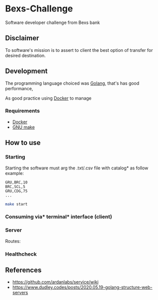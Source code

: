 # Bexs-Challenge

Software developer challenge from Bexs bank

## Disclaimer

To software's mission is to assert to client the best option of transfer for desired destination.

## Development

The programming language choiced was [Golang](https://golang.org/), that's has good performance, 
<!-- scalabity. E o author está desenvolvendo novas habilidades com ela. -->
As good practice using [Docker](https://docs.docker.com/) to manage 
<!-- blablabla -->
<!-- TODO Se a lista for maior que quantas linhas irá estourar a memória e melhor usar um redis? -->
<!-- TODO code climate -->

### Requirements

- [Docker](https://docs.docker.com/)
- [GNU make](https://www.gnu.org/software/make/)

## How to use

### Starting

Starting the software must arg the .txt/.csv file with catalog* as follow example:

```csv
GRU,BRC,10
BRC,SCL,5
GRU,CDG,75
...
```

```bash
make start
```

### Consuming via* terminal* interface (client)

<!-- TODO decrever como usar via terminal -->

### Server

<!-- TODO decrever como usar via api -->
<!-- TODO add postman collection -->

Routes:

### Healthcheck

<!-- TODO liveness readness as k8s pattern (olhar hotel-worker)-->

## References

- https://github.com/ardanlabs/service/wiki
- https://www.dudley.codes/posts/2020.05.19-golang-structure-web-servers

<!-- 
├── app/                    # entry point newcomers gravitate towards when exploring the codebase
|   └── service-api/        # micro-service API for this repository; all HTTP implementation details live here
|       ├── cfg/            # configuration files, usually json or yaml saved in plain text files, as they should be checked into git too
|       ├── middleware/     # for all middleware
|       ├── routes/         # API application’s RESTFul-like surface
|       |   ├── makes/
|       |   |   └── models/**
|       |   ├── create.go
|       |   ├── create_test.go
|       |   ├── get.go
|       |   └── get_test.go
|       ├── webserver/      # contains all shared HTTP structs and interfaces (Broker, configuration, Server, etc)
|       ├── main.go         # bootstrapped (New(), Start())
|       └── routebinds.go   # BindRoutes() function
├── cmd/                    # where any command-line applications belong
|   └── service-tool-x/
├── internal/               # directory that cannot be imported by projects outside of this repo
|   └── service/            # domain logic; it can be imported by service-api
|       └── mock/
└── pkg/                    # packages that are encouraged to be imported by projects outside this repo
    ├── client/             # library for accessing service-api. Other teams can import it without having to write their own
    └── dtos/               # data transfer objects, structs designed for sharing data between packages and encoding/transmitting. /internal/service is responsible for mapping the DTOs to/from its internal models -->

<!-- TODO add gitignore dockerignore -->
